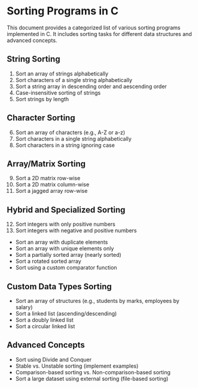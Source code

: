# Sorting Programs in C

This document provides a categorized list of various sorting programs implemented in C. It includes sorting tasks for different data structures and advanced concepts.

## String Sorting
1. Sort an array of strings alphabetically
2. Sort characters of a single string alphabetically
3. Sort a string array in descending order and aescending order
4. Case-insensitive sorting of strings
5. Sort strings by length

## Character Sorting
6. Sort an array of characters (e.g., A-Z or a-z)
7. Sort characters in a single string alphabetically
8. Sort characters in a string ignoring case

## Array/Matrix Sorting
9. Sort a 2D matrix row-wise
10. Sort a 2D matrix column-wise
11. Sort a jagged array row-wise

## Hybrid and Specialized Sorting
12. Sort integers with only positive numbers
13. Sort integers with negative and positive numbers
- Sort an array with duplicate elements
- Sort an array with unique elements only
- Sort a partially sorted array (nearly sorted)
- Sort a rotated sorted array
- Sort using a custom comparator function

## Custom Data Types Sorting
- Sort an array of structures (e.g., students by marks, employees by salary)
- Sort a linked list (ascending/descending)
- Sort a doubly linked list
- Sort a circular linked list

## Advanced Concepts
- Sort using Divide and Conquer
- Stable vs. Unstable sorting (implement examples)
- Comparison-based sorting vs. Non-comparison-based sorting
- Sort a large dataset using external sorting (file-based sorting)
